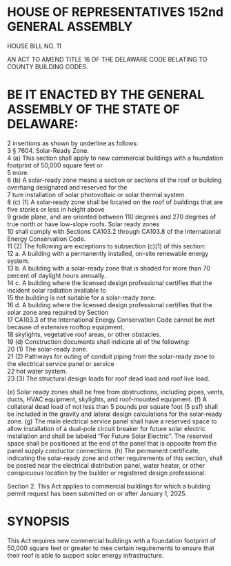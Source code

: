 # HOUSE OF REPRESENTATIVES 152nd GENERAL ASSEMBLY  

HOUSE BILL NO. 11  

AN ACT TO AMEND TITLE 16 OF THE DELAWARE CODE RELATING TO COUNTY BUILDING CODES.  

# BE IT ENACTED BY THE GENERAL ASSEMBLY OF THE STATE OF DELAWARE:  

2 insertions as shown by underline as follows:   
3 § 7604. Solar-Ready Zone.   
4 (a) This section shall apply to new commercial buildings with a foundation footprint of 50,000 square feet or   
5 more.   
6 (b) A solar-ready zone means a section or sections of the roof or building overhang designated and reserved for the   
7 ture installation of solar photovoltaic or solar thermal system.   
8 (c) (1) A solar-ready zone shall be located on the roof of buildings that are five stories or less in height above   
9 grade plane, and are oriented between 110 degrees and 270 degrees of true north or have low-slope roofs. Solar ready zones   
10 shall comply with Sections CA103.2 through CA103.8 of the International Energy Conservation Code.   
11 (2) The following are exceptions to subsection (c)(1) of this section:   
12 a. A building with a permanently installed, on-site renewable energy system.   
13 b. A building with a solar-ready zone that is shaded for more than 70 percent of daylight hours annually.   
14 c. A building where the licensed design professional certifies that the incident solar radiation available to   
15 the building is not suitable for a solar-ready zone.   
16 d. A building where the licensed design professional certifies that the solar zone area required by Section   
17 CA103.3 of the International Energy Conservation Code cannot be met because of extensive rooftop equipment,   
18 skylights, vegetative roof areas, or other obstacles.   
19 (d) Construction documents shall indicate all of the following:   
20 (1) The solar-ready zone.   
21 (2) Pathways for outing of conduit piping from the solar-ready zone to the electrical service panel or service   
22 hot water system.   
23 (3) The structural design loads for roof dead load and roof live load.  

(e) Solar ready zones shall be free from obstructions, including pipes, vents, ducts, HVAC equipment, skylights, and roof-mounted equipment. (f) A collateral dead load of not less than 5 pounds per square foot (5 psf) shall be included in the gravity and lateral design calculations for the solar-ready zone. (g) The main electrical service panel shall have a reserved space to allow installation of a dual-pole circuit breaker for future solar electric installation and shall be labeled “For Future Solar Electric”. The reserved space shall be positioned at the end of the panel that is opposite from the panel supply conductor connections. (h) The permanent certificate, indicating the solar-ready zone and other requirements of this section, shall be posted near the electrical distribution panel, water heater, or other conspicuous location by the builder or registered design professional.  

Section 2. This Act applies to commercial buildings for which a building permit request has been submitted on or after January 1, 2025.  

# SYNOPSIS  

This Act requires new commercial buildings with a foundation footprint of 50,000 square feet or greater to mee certain requirements to ensure that their roof is able to support solar energy infrastructure.  